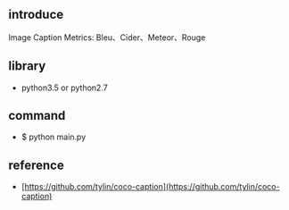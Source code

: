 ## introduce
Image Caption Metrics: Bleu、Cider、Meteor、Rouge

## library
* python3.5 or python2.7

## command
* $ python main.py

## reference
* [https://github.com/tylin/coco-caption](https://github.com/tylin/coco-caption)

